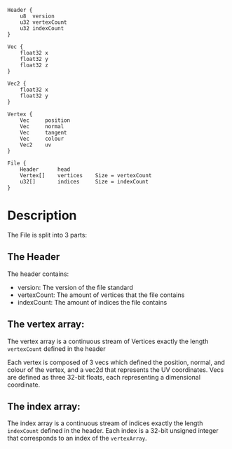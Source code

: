 ```
Header {
    u8  version
    u32 vertexCount
    u32 indexCount
}
```

```
Vec {
    float32 x
    float32 y
    float32 z
}
```

```
Vec2 {
    float32 x
    float32 y
}
```

```
Vertex {
    Vec     position
    Vec     normal
    Vec     tangent
    Vec     colour
    Vec2    uv
}
```

```
File {
    Header      head
    Vertex[]    vertices    Size = vertexCount
    u32[]       indices     Size = indexCount
}
```

# Description
The File is split into 3 parts:

## The Header
The header contains:
 * version: The version of the file standard
 * vertexCount: The amount of vertices that the file contains
 * indexCount: The amount of indices the file contains

## The vertex array:
The vertex array is a continuous stream of Vertices exactly the length `vertexCount` defined in the header

Each vertex is composed of 3 vecs which defined the position, normal, and colour of the vertex, and a vec2d that represents the UV coordinates.
Vecs are defined as three 32-bit floats, each representing a dimensional coordinate.

## The index array:
The index array is a continuous stream of indices exactly the length `indexCount` defined in the header.
Each index is a 32-bit unsigned integer that corresponds to an index of the `vertexArray`.
